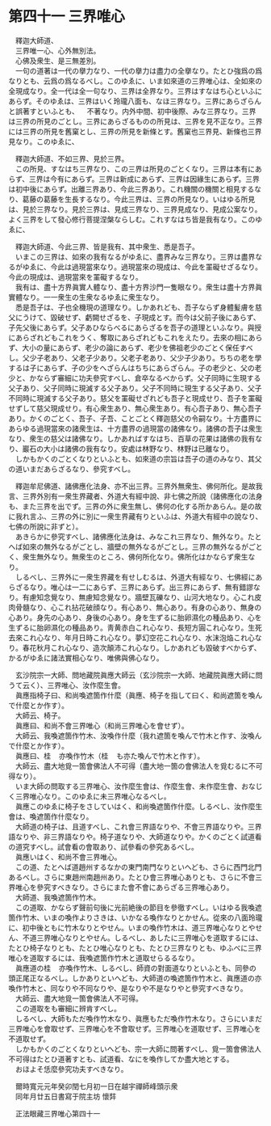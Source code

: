 # 第四十一 三界唯心
　釋迦大師道、  
　三界唯一心、心外無別法。  
　心佛及衆生、是三無差別。  
　一句の道著は一代の擧力なり、一代の擧力は盡力の全擧なり。たとひ強爲の爲なりとも、云爲の爲なるべし。このゆゑに、いま如來道の三界唯心は、全如來の全現成なり。全一代は全一句なり、三界は全界なり。三界はすなはち心といふにあらず。そのゆゑは、三界はいく玲瓏八面も、なほ三界なり。三界にあらざらんと誤著すといふとも、<img width="16" height="16" src="_cvNPzTS.png" border="0">不著なり。内外中間、初中後際、みな三界なり。三界は三界の所見のごとし。三界にあらざるものの所見は、三界を見不正なり。三界には三界の所見を舊窠とし、三界の所見を新條とす。舊窠也三界見、新條也三界見なり。このゆゑに、  
  
　釋迦大師道、不如三界、見於三界。  
　この所見、すなはち三界なり、この三界は所見のごとくなり。三界は本有にあらず、三界は今有にあらず。三界は新成にあらず、三界は因緣生にあらず。三界は初中後にあらず。出離三界あり、今此三界あり。これ機關の機關と相見するなり、葛藤の葛藤を生長するなり。今此三界は、三界の所見なり。いはゆる所見は、見於三界なり。見於三界は、見成三界なり、三界見成なり、見成公案なり。よく三界をして發心修行菩提涅槃ならしむ。これすなはち皆是我有なり。このゆゑに、  
  
　釋迦大師道、今此三界、皆是我有、其中衆生、悉是吾子。  
　いまこの三界は、如來の我有なるがゆゑに、盡界みな三界なり。三界は盡界なるがゆゑに、今此は過現當來なり。過現當來の現成は、今此を罣礙せざるなり。今此の現成は、過現當來を罣礙するなり。  
　我有は、盡十方界眞實人體なり、盡十方界沙門一隻眼なり。衆生は盡十方界眞實體なり。一一衆生の生衆なるゆゑに衆生なり。  
　悉是吾子は、子也全機現の道理なり。しかあれども、吾子ならず身體髪膚を慈父にうけて、毀破せず、虧闕せざるを、子現成とす。而今は父前子後にあらず、子先父後にあらず。父子あひならべるにあらざるを吾子の道理といふなり。與授にあらざれどもこれをうく、奪取にあらざれどもこれをえたり。去來の相にあらず、大小の量にあらず、老少の論にあらず、老少を佛祖老少のごとく保任すべし。父少子老あり、父老子少あり。父老子老あり、父少子少あり。ちちの老を學するは子にあらず、子の少をへざらんはちちにあらざらん。子の老少と、父の老少と、かならず審細に功夫參究すべし、倉卒なるべからず。父子同時に生現する父子あり、父子同時に現滅する父子あり。父子不同時に現生する父子あり、父子不同時に現滅する父子あり。慈父を罣礙せざれども吾子と現成せり、吾子を罣礙せずして慈父現成せり。有心衆生あり、無心衆生あり。有心吾子あり、無心吾子あり。かくのごとく、吾子、子吾、ことごとく釋迦慈父の令嗣なり。十方盡界にあらゆる過現當來の諸衆生は、十方盡界の過現當の諸佛なり。諸佛の吾子は衆生なり、衆生の慈父は諸佛なり。しかあればすなはち、百草の花果は諸佛の我有なり、巖石の大小は諸佛の我有なり。安處は林野なり、林野は已離なり。  
　しかもかくのごとくなりといふとも、如來道の宗旨は吾子の道のみなり、其父の道いまだあらざるなり、參究すべし。  
  
　釋迦牟尼佛道、諸佛應化法身、亦不出三界。三界外無衆生、佛何所化。是故我言、三界外別有一衆生界藏者、外道大有經中說、非七佛之所說（諸佛應化の法身も、また三界を出でず。三界の外に衆生無し、佛何の化する所かあらん。是の故に我れ言ふ、三界の外に別に一衆生界藏有りといふは、外道大有經中の說なり、七佛の所說に非ずと）。  
　あきらかに參究すべし、諸佛應化法身は、みなこれ三界なり、無外なり。たとへば如來の無外なるがごとし、牆壁の無外なるがごとし。三界の無外なるがごとく、衆生無外なり。無衆生のところ、佛何所化なり。佛所化はかならず衆生なり。  
　しるべし、三界外に一衆生界藏を有せしむるは、外道大有經なり、七佛經にあらざるなり。唯心は一二にあらず、三界にあらず。出三界にあらず、無有錯謬なり。有慮知念覺なり、無慮知念覺なり。牆壁瓦礫なり、山河大地なり。心これ皮肉骨髓なり、心これ拈花破顔なり。有心あり、無心あり。有身の心あり、無身の心あり。身先の心あり、身後の心あり。身を生ずるに胎卵濕化の種品あり、心を生ずるに胎卵濕化の種品あり。靑黄赤白これ心なり、長短方圓これ心なり。生死去來これ心なり、年月日時これ心なり。夢幻空花これ心なり、水沫泡焔これ心なり。春花秋月これ心なり、造次顛沛これ心なり。しかあれども毀破すべからず、かるがゆゑに諸法實相心なり、唯佛與佛心なり。  
  
　玄沙院宗一大師、問地藏院眞應大師云（玄沙院宗一大師、地藏院眞應大師に問うて云く）、三界唯心、汝作麼生會。  
　眞應指椅子曰、和尚喚遮箇作什麼（眞應、椅子を指して曰く、和尚遮箇を喚んで什麼とか作す）。  
　大師云、椅子。  
　眞應曰、和尚不會三界唯心（和尚三界唯心を會せず）。  
　大師云、我喚遮箇作竹木、汝喚作什麼（我れ遮箇を喚んで竹木と作す、汝喚んで什麼とか作す）。  
　眞應曰、桂<img width="16" height="16" src="_cDtYY1o.png" border="0">亦喚作竹木（桂<img width="16" height="16" src="_cDtYY1o.png" border="0">も亦た喚んで竹木と作す）。  
　大師云、盡大地覓一箇會佛法人不可得（盡大地一箇の會佛法人を覓むるに不可得なり）。  
　いま大師の問取する三界唯心、汝作麼生會は、作麼生會、未作麼生會、おなじく三界唯心なり。このゆゑに未三界唯心なるべし。  
　眞應このゆゑに椅子をさしていはく、和尚喚遮箇作什麼。しるべし、汝作麼生會は、喚遮箇作什麼なり。  
　大師道の椅子は、且道すべし、これ會三界語なりや、不會三界語なりや。三界語なりや、非三界語なりや。椅子道なりや、大師道なりや。かくのごとく試道看の道究すべし。試會看の會取あり、試參看の參究あるべし。  
　眞應いはく、和尚不會三界唯心。  
　この道、たとへば道趙州するなかの東門南門なりといへども、さらに西門北門あるべし。さらに東趙州南趙州あり。たとひ會三界唯心ありとも、さらに不會三界唯心を參究すべきなり。さらにまた會不會にあらざる三界唯心あり。  
　大師道、我喚遮箇作竹木。  
　この道取、かならず聲前句後に光前絶後の節目を參徹すべし。いはゆる我喚遮箇作竹木、いまの喚作よりさきは、いかなる喚作なりとかせん。從來の八面玲瓏に、初中後ともに竹木なりとやせん。いまの喚作竹木は、道三界唯心なりとやせん、不道三界唯心なりとやせん。しるべし、あしたに三界唯心を道取するには、たとひ椅子なりとも、たとひ唯心なりとも、たとひ三界なりとも、ゆふべに三界唯心を道取するには、我喚遮箇作竹木と道取せらるるなり。  
　眞應道の桂<img width="16" height="16" src="_cDtYY1o.png" border="0">亦喚作竹木、しるべし、師資の對面道なりといふとも、同參の頭正尾正なるべし。しかありといへども、大師道の喚遮箇作竹木と、眞應道の亦喚作竹木と、同なりや不同なりや、是なりや不是なりやと參究すべきなり。  
　大師云、盡大地覓一箇會佛法人不可得。  
　この道取をも審細に辨肯すべし。  
　しるべし、大師もただ喚作竹木なり、眞應もただ喚作竹木なり。さらにいまだ三界唯心を會取せず、三界唯心を不會取せず。三界唯心を道取せず、三界唯心を不道取せず。  
　しかもかくのごとくなりといへども、宗一大師に問著すべし、覓一箇會佛法人不可得はたとひ道著すとも、試道看、なにを喚作してか盡大地とする。  
　おほよそ恁麼參究功夫すべきなり。  
  
　爾時寬元元年癸卯閏七月初一日在越宇禪師峰頭示衆  
　同年月廿五日書寫于院主坊 懷弉  
  
　正法眼藏三界唯心第四十一